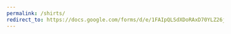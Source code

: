 ```yaml
---
permalink: /shirts/
redirect_to: https://docs.google.com/forms/d/e/1FAIpQLSdXDoRAxD70YLZ26jTcoaNGwAa2uZxeLYW0VSK3qHAnYnVquQ/viewform?usp=sf_link
---
```

